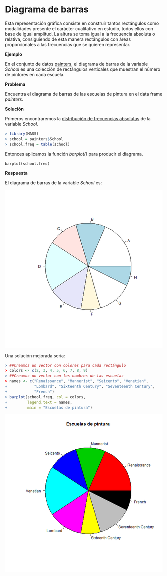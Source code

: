 
# Diagrama de barras

Esta representación gráfica consiste en construir tantos rectángulos como modalidades presente el carácter cualitativo en estudio, todos ellos con base de igual amplitud. La altura se toma igual a la frecuencia absoluta o relativa, consiguiendo de esta manera rectángulos con áreas proporcionales a las frecuencias que se quieren representar.

__Ejemplo__

En el conjunto de datos [painters](#painters), el diagrama de barras de la variable _School_ es una colección de rectángulos verticales que muestran el número de pintores en cada escuela.

__Problema__

Encuentra el diagrama de barras de las escuelas de pintura en el data frame _painters_.

__Solución__

Primeros encontraremos la [distribución de frecuencias absolutas](#fqualitative) de la variable _School_.


```r
> library(MASS)
> school = painters$School
> school.freq = table(school)
```

Entonces aplicamos la función _barplot()_ para producir el diagrama.

```
barplot(school.freq)

```

__Respuesta__

El diagrama de barras de la variable _School_ es:

![plot of chunk school.freq](figure/school.freq-1.png)

Una solución mejorada sería:


```r
> ##Creamos un vector con colores para cada rectángulo
> colors <- c(2, 3, 4, 5, 6, 7, 8, 9)
> ##Creamos un vector con los nombres de las escuelas
> names <- c("Renaissance", "Mannerist", "Seicento", "Venetian", 
+            "Lombard", "Sixteenth Century", "Seventeenth Century", 
+            "French")
> barplot(school.freq, col = colors, 
+         legend.text = names, 
+         main = "Escuelas de pintura")
```

![plot of chunk unnamed-chunk-2](figure/unnamed-chunk-2-1.png)







